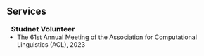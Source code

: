 ## Services

<h3 style="margin:0 10px 0;">Studnet Volunteer</h3>

<ul style="margin:0 0 5px;">
  <li><autocolor>The 61st Annual Meeting of the Association for Computational Linguistics (ACL), 2023</autocolor></li>
</ul>